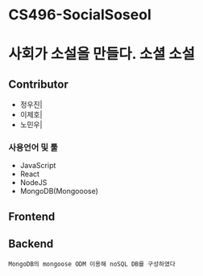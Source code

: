 # CS496-SocialSoseol
# 사회가 소설을 만들다. 소셜 소설

## Contributor
- 정우진|
- 이제호|
- 노민우|

### 사용언어 및 툴
- JavaScript
- React
- NodeJS
- MongoDB(Mongooose)

## Frontend




## Backend
```
MongoDB의 mongoose ODM 이용해 noSQL DB를 구성하였다
```
